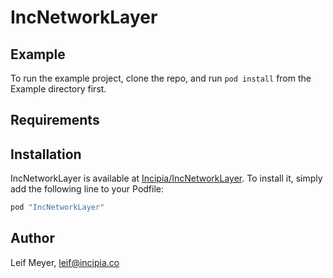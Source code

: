 # IncNetworkLayer

## Example

To run the example project, clone the repo, and run `pod install` from the Example directory first.

## Requirements

## Installation

IncNetworkLayer is available at [Incipia/IncNetworkLayer](http://cocoapods.org). To install
it, simply add the following line to your Podfile:

```ruby
pod "IncNetworkLayer"
```

## Author

Leif Meyer, leif@incipia.co
